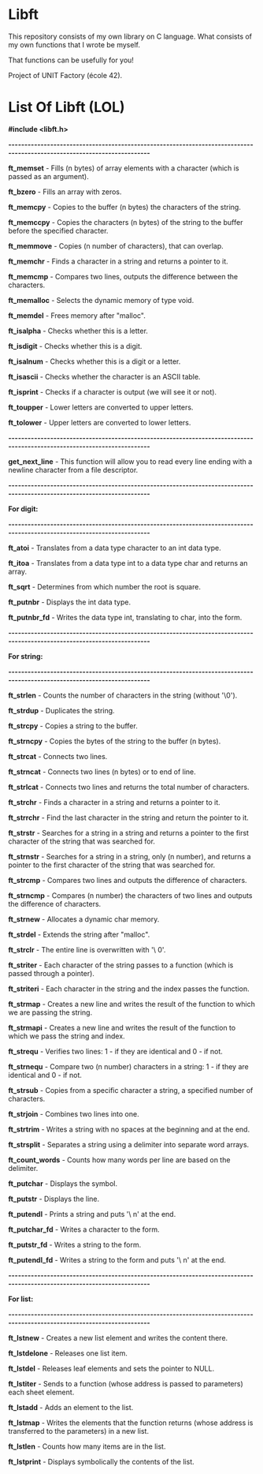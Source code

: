# Libft

This repository consists of my own library on C language. What consists of my own functions that I wrote be myself. 

That functions can be usefully for you!

Project of UNIT Factory (école 42).

# List Of Libft (LOL)


__#include <libft.h>__

__------------------------------------------------------------------------------------------------------------------------__

__ft_memset__ - Fills (n bytes) of array elements with a character (which is passed as an argument).

__ft_bzero__ - Fills an array with zeros.

__ft_memcpy__ - Copies to the buffer (n bytes) the characters of the string.

__ft_memccpy__ - Copies the characters (n bytes) of the string to the buffer before the specified character.

__ft_memmove__ - Copies (n number of characters), that can overlap.

__ft_memchr__ - Finds a character in a string and returns a pointer to it.

__ft_memcmp__ - Compares two lines, outputs the difference between the characters.

__ft_memalloc__ - Selects the dynamic memory of type void.

__ft_memdel__ - Frees memory after "malloc".

__ft_isalpha__ - Checks whether this is a letter.

__ft_isdigit__ - Checks whether this is a digit.

__ft_isalnum__ - Checks whether this is a digit or a letter.

__ft_isascii__ - Checks whether the character is an ASCII table.

__ft_isprint__ - Checks if a character is output (we will see it or not).

__ft_toupper__ - Lower letters are converted to upper letters.

__ft_tolower__ - Upper letters are converted to lower letters.

__------------------------------------------------------------------------------------------------------------------------__

__get_next_line__ - This function will allow you to read every line ending with a newline character from a file descriptor.

__------------------------------------------------------------------------------------------------------------------------__

__For digit:__

__------------------------------------------------------------------------------------------------------------------------__

__ft_atoi__ - Translates from a data type character to an int data type.

__ft_itoa__ - Translates from a data type int to a data type char and returns an array.

__ft_sqrt__ - Determines from which number the root is square.

__ft_putnbr__ - Displays the int data type.

__ft_putnbr_fd__ - Writes the data type int, translating to char, into the form.

__------------------------------------------------------------------------------------------------------------------------__

__For string:__

__------------------------------------------------------------------------------------------------------------------------__

__ft_strlen__ - Counts the number of characters in the string (without '\0').

__ft_strdup__ - Duplicates the string.

__ft_strcpy__ - Copies a string to the buffer.

__ft_strncpy__ - Copies the bytes of the string to the buffer (n bytes).

__ft_strcat__ - Connects two lines.

__ft_strncat__ - Connects two lines (n bytes) or to end of line.

__ft_strlcat__ - Connects two lines and returns the total number of characters.

__ft_strchr__ - Finds a character in a string and returns a pointer to it.

__ft_strrchr__ - Find the last character in the string and return the pointer to it.

__ft_strstr__ - Searches for a string in a string and returns a pointer to the first character of the string that was searched for.

__ft_strnstr__ - Searches for a string in a string, only (n number), and returns a pointer to the first character of the string that was searched for.

__ft_strcmp__ - Compares two lines and outputs the difference of characters.

__ft_strncmp__ - Compares (n number) the characters of two lines and outputs the difference of characters.

__ft_strnew__ - Allocates a dynamic char memory.

__ft_strdel__ - Extends the string after "malloc".

__ft_strclr__ - The entire line is overwritten with '\ 0'.

__ft_striter__ - Each character of the string passes to a function (which is passed through a pointer).

__ft_striteri__ - Each character in the string and the index passes the function.

__ft_strmap__ - Creates a new line and writes the result of the function to which we are passing the string.

__ft_strmapi__ - Creates a new line and writes the result of the function to which we pass the string and index.

__ft_strequ__ - Verifies two lines: 1 - if they are identical and 0 - if not.

__ft_strnequ__ - Compare two (n number) characters in a string: 1 - if they are identical and 0 - if not.

__ft_strsub__ - Copies from a specific character a string, a specified number of characters.

__ft_strjoin__ - Combines two lines into one.

__ft_strtrim__ - Writes a string with no spaces at the beginning and at the end.

__ft_strsplit__ - Separates a string using a delimiter into separate word arrays.

__ft_count_words__ - Counts how many words per line are based on the delimiter.

__ft_putchar__ - Displays the symbol.

__ft_putstr__ - Displays the line.

__ft_putendl__ - Prints a string and puts '\ n' at the end.

__ft_putchar_fd__ - Writes a character to the form.

__ft_putstr_fd__ - Writes a string to the form.

__ft_putendl_fd__ - Writes a string to the form and puts '\ n' at the end.

__------------------------------------------------------------------------------------------------------------------------__

__For list:__

__------------------------------------------------------------------------------------------------------------------------__

__ft_lstnew__ - Creates a new list element and writes the content there.

__ft_lstdelone__ - Releases one list item.

__ft_lstdel__ - Releases leaf elements and sets the pointer to NULL.

__ft_lstiter__ - Sends to a function (whose address is passed to parameters) each sheet element.

__ft_lstadd__ - Adds an element to the list.

__ft_lstmap__ - Writes the elements that the function returns (whose address is transferred to the parameters) in a new list.

__ft_lstlen__ - Counts how many items are in the list.

__ft_lstprint__ - Displays symbolically the contents of the list.
